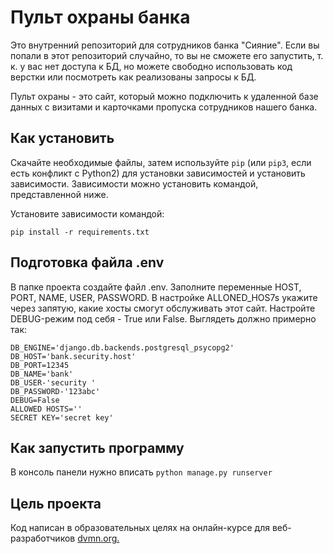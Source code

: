 # Пульт охраны банка
Это внутренний репозиторий для сотрудников банка "Сияние". Если вы попали в этот репозиторий случайно, то вы не сможете его запустить, т. к. у вас нет доступа к БД, но можете свободно использовать код верстки или посмотреть как реализованы запросы к БД.

Пульт охраны - это сайт, который можно подключить к удаленной базе данных с визитами и карточками пропуска сотрудников нашего банка.


## Как установить
Скачайте необходимые файлы, затем используйте `pip` (или `pip3`, если есть конфликт с Python2) для установки зависимостей и установить зависимости. Зависимости можно установить командой, представленной ниже.

Установите зависимости командой:
```
pip install -r requirements.txt
```

## Подготовка файла .env
В папке проекта создайте файл .еnv. Заполните переменные HOST,  РОRТ, NАМЕ,  USЕR,  PASSWORD. В настройке 
АLLОNЕD_НОS7s укажите через запятую, какие хосты смогут обслуживать этот сайт. Настройте DЕВUG-режим под 
себя - True или False. 
Выглядеть должно примерно так:
```
DB_ENGINE='django.db.backends.postgresql_psycopg2' 
DB_HOST='bank.security.host' 
DB_PORT=12345 
DB_NAME='bank' 
DB_USER-'security '
DB_PASSWORD-'123abc' 
DEBUG=False 
ALLOWED HOSTS=''
SECRET KEY='secret key'
```

## Как запустить программу
В консоль панели нужно вписать `python manage.py runserver`
 
## Цель проекта
Код написан в образовательных целях на онлайн-курсе для веб-разработчиков [dvmn.org.](https://dvmn.org/)